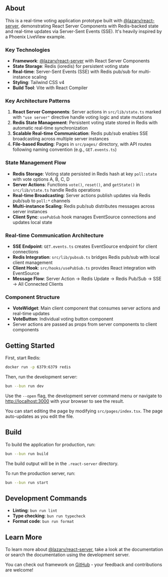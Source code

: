 ## About

This is a real-time voting application prototype built with [@lazarv/react-server](https://react-server.dev), demonstrating React Server Components with Redis-backed state and real-time updates via Server-Sent Events (SSE). It's heavily inspired by a Phoenix LiveView example.

### Key Technologies

- **Framework**: [@lazarv/react-server](https://react-server.dev) with React Server Components
- **State Storage**: Redis (ioredis) for persistent voting state
- **Real-time**: Server-Sent Events (SSE) with Redis pub/sub for multi-instance scaling
- **Styling**: Tailwind CSS v4
- **Build Tool**: Vite with React Compiler

### Key Architecture Patterns

1. **React Server Components**: Server actions in `src/lib/state.ts` marked with `"use server"` directive handle voting logic and state mutations
2. **Redis State Management**: Persistent voting state stored in Redis with automatic real-time synchronization
3. **Scalable Real-time Communication**: Redis pub/sub enables SSE broadcasting across multiple server instances
4. **File-based Routing**: Pages in `src/pages/` directory, with API routes following naming convention (e.g., `GET.events.ts`)


### State Management Flow

- **Redis Storage**: Voting state persisted in Redis hash at key `poll:state` with vote options A, B, C, D
- **Server Actions**: Functions `vote()`, `reset()`, and `getState()` in `src/lib/state.ts` handle Redis operations
- **Real-time Broadcasting**: Server actions publish updates via Redis pub/sub to `poll:*` channels
- **Multi-instance Scaling**: Redis pub/sub distributes messages across server instances
- **Client Sync**: `usePubSub` hook manages EventSource connections and updates local state

### Real-time Communication Architecture

- **SSE Endpoint**: `GET.events.ts` creates EventSource endpoint for client connections
- **Redis Integration**: `src/lib/pubsub.ts` bridges Redis pub/sub with local client management
- **Client Hook**: `src/hooks/usePubSub.ts` provides React integration with EventSource
- **Message Flow**: Server Action → Redis Update → Redis Pub/Sub → SSE → All Connected Clients

### Component Structure

- **VoteWidget**: Main client component that consumes server actions and real-time updates
- **VoteButton**: Individual voting button component
- Server actions are passed as props from server components to client components
  
## Getting Started

First, start Redis:

```sh
docker run -p 6379:6379 redis
```

Then, run the development server:

```sh
bun --bun run dev
```

Use the `--open` flag, the development server command menu or navigate to [http://localhost:3000](http://localhost:3000) with your browser to see the result.

You can start editing the page by modifying `src/pages/index.tsx`. The page auto-updates as you edit the file.

## Build

To build the application for production, run:

```sh
bun --bun run build
```

The build output will be in the `.react-server` directory.

To run the production server, run:

```sh
bun --bun run start
```

## Development Commands

- **Linting**: `bun run lint`
- **Type checking**: `bun run typecheck`
- **Format code**: `bun run format`

## Learn More

To learn more about [@lazarv/react-server](https://react-server.dev), take a look at the documentation or search the documentation using the development server.

You can check out framework on [GitHub](https://github.com/lazarv/react-server) - your feedback and contributions are welcome!
